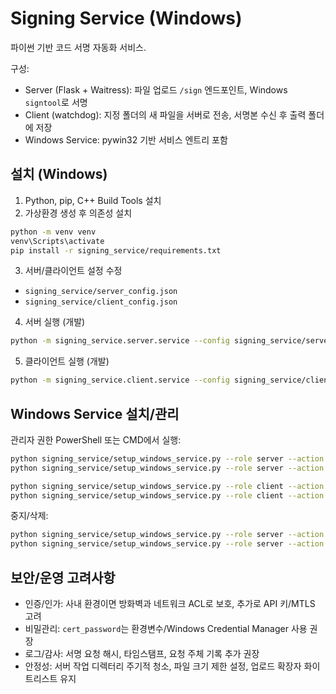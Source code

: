 # Signing Service (Windows)

파이썬 기반 코드 서명 자동화 서비스.

구성:
- Server (Flask + Waitress): 파일 업로드 `/sign` 엔드포인트, Windows `signtool`로 서명
- Client (watchdog): 지정 폴더의 새 파일을 서버로 전송, 서명본 수신 후 출력 폴더에 저장
- Windows Service: pywin32 기반 서비스 엔트리 포함

## 설치 (Windows)

1) Python, pip, C++ Build Tools 설치
2) 가상환경 생성 후 의존성 설치
```bash
python -m venv venv
venv\Scripts\activate
pip install -r signing_service/requirements.txt
```

3) 서버/클라이언트 설정 수정
- `signing_service/server_config.json`
- `signing_service/client_config.json`

4) 서버 실행 (개발)
```bash
python -m signing_service.server.service --config signing_service/server_config.json
```

5) 클라이언트 실행 (개발)
```bash
python -m signing_service.client.service --config signing_service/client_config.json
```

## Windows Service 설치/관리
관리자 권한 PowerShell 또는 CMD에서 실행:
```bash
python signing_service/setup_windows_service.py --role server --action install --config C:\\signing_service\\server_config.json
python signing_service/setup_windows_service.py --role server --action start

python signing_service/setup_windows_service.py --role client --action install --config C:\\signing_service\\client_config.json
python signing_service/setup_windows_service.py --role client --action start
```

중지/삭제:
```bash
python signing_service/setup_windows_service.py --role server --action stop
python signing_service/setup_windows_service.py --role server --action remove
```

## 보안/운영 고려사항
- 인증/인가: 사내 환경이면 방화벽과 네트워크 ACL로 보호, 추가로 API 키/MTLS 고려
- 비밀관리: `cert_password`는 환경변수/Windows Credential Manager 사용 권장
- 로그/감사: 서명 요청 해시, 타임스탬프, 요청 주체 기록 추가 권장
- 안정성: 서버 작업 디렉터리 주기적 청소, 파일 크기 제한 설정, 업로드 확장자 화이트리스트 유지
